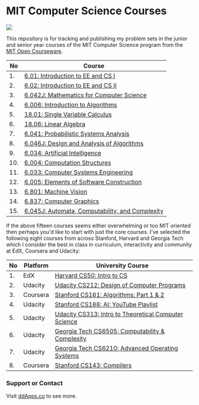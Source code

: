 MIT Computer Science Courses
==============

![](https://raw.githubusercontent.com/duliodenis/mit-cs-courses/master/art/mit-cs.png)

This repository is for tracking and publishing my problem sets in the junior and senior year courses of the MIT Computer Science program from the [MIT Open Courseware](http://ocw.mit.edu/index.htm).

No  | Course
------------- | -------------
1. | [6.01: Introduction to EE and CS I](http://ocw.mit.edu/courses/electrical-engineering-and-computer-science/6-01sc-introduction-to-electrical-engineering-and-computer-science-i-spring-2011/)
2. | [6.02: Introduction to EE and CS II](http://ocw.mit.edu/courses/electrical-engineering-and-computer-science/6-02-introduction-to-eecs-ii-digital-communication-systems-fall-2012/)
3. | [6.042J: Mathematics for Computer Science](http://ocw.mit.edu/courses/electrical-engineering-and-computer-science/6-042j-mathematics-for-computer-science-fall-2010/index.htm)
4. | [6.006: Introduction to Algorithms](http://ocw.mit.edu/courses/electrical-engineering-and-computer-science/6-006-introduction-to-algorithms-fall-2011/)
5. | [18.01: Single Variable Calculus](http://ocw.mit.edu/courses/mathematics/18-01-single-variable-calculus-fall-2006/)
6. | [18.06: Linear Algebra](http://ocw.mit.edu/courses/mathematics/18-06-linear-algebra-spring-2010/)
7. | [6.041: Probabilistic Systems Analysis](http://ocw.mit.edu/courses/electrical-engineering-and-computer-science/6-041-probabilistic-systems-analysis-and-applied-probability-fall-2010/)
8. | [6.046J: Design and Analysis of Algorithms](http://ocw.mit.edu/courses/electrical-engineering-and-computer-science/6-046j-introduction-to-algorithms-sma-5503-fall-2005/)
9. | [6.034: Artificial Intelligence](http://ocw.mit.edu/courses/electrical-engineering-and-computer-science/6-034-artificial-intelligence-fall-2010/)
10. | [6.004: Computation Structures](http://ocw.mit.edu/courses/electrical-engineering-and-computer-science/6-004-computation-structures-spring-2009/)
11. | [6.033: Computer Systems Engineering](http://ocw.mit.edu/courses/electrical-engineering-and-computer-science/6-033-computer-system-engineering-spring-2009/)
12. | [6.005: Elements of Software Construction](http://ocw.mit.edu/courses/electrical-engineering-and-computer-science/6-005-elements-of-software-construction-fall-2011/)
13. | [6.801: Machine Vision](http://ocw.mit.edu/courses/electrical-engineering-and-computer-science/6-801-machine-vision-fall-2004/)
14. | [6.837: Computer Graphics](http://ocw.mit.edu/courses/electrical-engineering-and-computer-science/6-837-computer-graphics-fall-2012/)
15. | [6.045J: Automata, Computability, and Complexity](http://ocw.mit.edu/courses/electrical-engineering-and-computer-science/6-045j-automata-computability-and-complexity-spring-2011/)

If the above fifteen courses seems either overwhelming or too MIT oriented then perhaps you'd like to start with just the core courses. I've selected the following eight courses from across Stanford, Harvard and Georgia Tech which I consider the best in class in curriculum, interactivity and community at EdX, Coursera and Udacity:

No  | Platform | University Course
------------- | ------------- | -------------
1. | EdX | [Harvard CS50: Intro to CS](https://github.com/duliodenis/harvard-cs50-psets)
2. | Udacity | [Udacity CS212: Design of Computer Programs](https://www.udacity.com/course/design-of-computer-programs--cs212)
3. | Coursera | [Stanford CS161: Algorithms: Part 1 & 2](https://www.coursera.org/course/algo)
4. | Udacity | [Stanford CS188: AI: YouTube Playlist](https://www.youtube.com/watch?v=W1S-HSakPTM&list=PLNozK-HB4MXsVAN6cqkCAO09RChbIAk5i)
5. | Udacity | [Udacity CS313: Intro to Theoretical Computer Science](https://www.udacity.com/course/intro-to-theoretical-computer-science--cs313)
6. | Udacity | [Georgia Tech CS6505: Computability & Complexity](https://www.udacity.com/course/computability-complexity-algorithms--ud061)
7. | Udacity | [Georgia Tech CS6210: Advanced Operating Systems](https://www.udacity.com/course/advanced-operating-systems--ud189)
8. | Coursera | [Stanford CS143: Compilers](https://www.coursera.org/course/compilers)

### Support or Contact
Visit [ddApps.co](http://ddapps.co) to see more.

